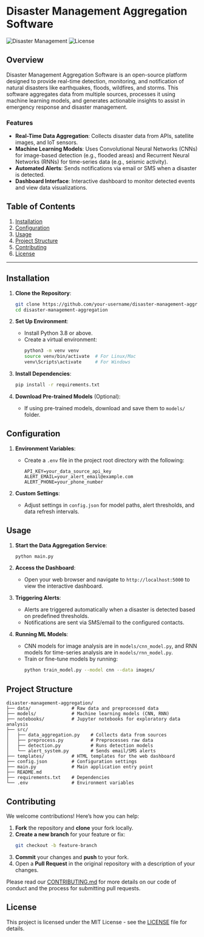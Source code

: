 # Disaster Management Aggregation Software

![Disaster Management](https://img.shields.io/badge/Disaster%20Management-Real%20Time%20Alerts-blue.svg) ![License](https://img.shields.io/badge/License-MIT-green.svg)

## Overview
Disaster Management Aggregation Software is an open-source platform designed to provide real-time detection, monitoring, and notification of natural disasters like earthquakes, floods, wildfires, and storms. This software aggregates data from multiple sources, processes it using machine learning models, and generates actionable insights to assist in emergency response and disaster management.

### Features
- **Real-Time Data Aggregation**: Collects disaster data from APIs, satellite images, and IoT sensors.
- **Machine Learning Models**: Uses Convolutional Neural Networks (CNNs) for image-based detection (e.g., flooded areas) and Recurrent Neural Networks (RNNs) for time-series data (e.g., seismic activity).
- **Automated Alerts**: Sends notifications via email or SMS when a disaster is detected.
- **Dashboard Interface**: Interactive dashboard to monitor detected events and view data visualizations.

## Table of Contents
1. [Installation](#installation)
2. [Configuration](#configuration)
3. [Usage](#usage)
4. [Project Structure](#project-structure)
5. [Contributing](#contributing)
6. [License](#license)

---

## Installation

1. **Clone the Repository**:
   ```bash
   git clone https://github.com/your-username/disaster-management-aggregation.git
   cd disaster-management-aggregation
   ```

2. **Set Up Environment**:
   - Install Python 3.8 or above.
   - Create a virtual environment:
     ```bash
     python3 -m venv venv
     source venv/bin/activate  # For Linux/Mac
     venv\Scripts\activate     # For Windows
     ```

3. **Install Dependencies**:
   ```bash
   pip install -r requirements.txt
   ```

4. **Download Pre-trained Models** (Optional):
   - If using pre-trained models, download and save them to `models/` folder.

## Configuration

1. **Environment Variables**:
   - Create a `.env` file in the project root directory with the following:
     ```
     API_KEY=your_data_source_api_key
     ALERT_EMAIL=your_alert_email@example.com
     ALERT_PHONE=your_phone_number
     ```

2. **Custom Settings**:
   - Adjust settings in `config.json` for model paths, alert thresholds, and data refresh intervals.

## Usage

1. **Start the Data Aggregation Service**:
   ```bash
   python main.py
   ```

2. **Access the Dashboard**:
   - Open your web browser and navigate to `http://localhost:5000` to view the interactive dashboard.

3. **Triggering Alerts**:
   - Alerts are triggered automatically when a disaster is detected based on predefined thresholds.
   - Notifications are sent via SMS/email to the configured contacts.

4. **Running ML Models**:
   - CNN models for image analysis are in `models/cnn_model.py`, and RNN models for time-series analysis are in `models/rnn_model.py`.
   - Train or fine-tune models by running:
     ```bash
     python train_model.py --model cnn --data images/
     ```

## Project Structure

```
disaster-management-aggregation/
├── data/               # Raw data and preprocessed data
├── models/             # Machine learning models (CNN, RNN)
├── notebooks/          # Jupyter notebooks for exploratory data analysis
├── src/
│   ├── data_aggregation.py    # Collects data from sources
│   ├── preprocess.py          # Preprocesses raw data
│   ├── detection.py           # Runs detection models
│   └── alert_system.py        # Sends email/SMS alerts
├── templates/          # HTML templates for the web dashboard
├── config.json         # Configuration settings
├── main.py             # Main application entry point
├── README.md
├── requirements.txt    # Dependencies
└── .env                # Environment variables
```

## Contributing

We welcome contributions! Here’s how you can help:

1. **Fork** the repository and **clone** your fork locally.
2. **Create a new branch** for your feature or fix:
   ```bash
   git checkout -b feature-branch
   ```
3. **Commit** your changes and **push** to your fork.
4. Open a **Pull Request** in the original repository with a description of your changes.

Please read our [CONTRIBUTING.md](CONTRIBUTING.md) for more details on our code of conduct and the process for submitting pull requests.

## License

This project is licensed under the MIT License - see the [LICENSE](LICENSE) file for details.
